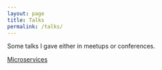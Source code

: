 ```yaml
---
layout: page
title: Talks
permalink: /talks/
---
```


Some talks I gave either in meetups or conferences.

[Microservices](20191120_microservices/index.html)